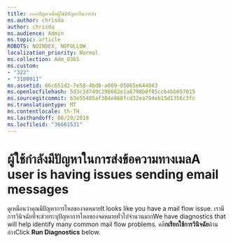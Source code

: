 ```yaml
---
title: ๓๒๒ปัญหาเมื่อผู้ใช้มีปัญหาในการส่ง
ms.author: chrisda
author: chrisda
ms.audience: Admin
ms.topic: article
ROBOTS: NOINDEX, NOFOLLOW
localization_priority: Normal
ms.collection: Adm_O365
ms.custom:
- "322"
- "3100011"
ms.assetid: 66c651d2-7e58-4bd8-a009-05065e644043
ms.openlocfilehash: 5d3c3d749c298682e1a6798b0f05ccb4bb657015
ms.sourcegitcommit: b3e55405af384e868fcd32ea794eb15d1356c3fc
ms.translationtype: MT
ms.contentlocale: th-TH
ms.lasthandoff: 08/29/2019
ms.locfileid: "36661531"
---
```

# <a name="a-user-is-having-issues-sending-email-messages"></a><span data-ttu-id="abc65-102">ผู้ใช้กำลังมีปัญหาในการส่งข้อความทางเมล</span><span class="sxs-lookup"><span data-stu-id="abc65-102">A user is having issues sending email messages</span></span>

<span data-ttu-id="abc65-103">ดูเหมือนว่าคุณมีปัญหาการไหลของจดหมาย</span><span class="sxs-lookup"><span data-stu-id="abc65-103">It looks like you have a mail flow issue.</span></span> <span data-ttu-id="abc65-104">เรามีการวินิจฉัยที่จะช่วยระบุปัญหาการไหลของจดหมายทั่วไปจำนวนมาก</span><span class="sxs-lookup"><span data-stu-id="abc65-104">We have diagnostics that will help identify many common mail flow problems.</span></span> <span data-ttu-id="abc65-105">คลิ**กเรียกใช้การวินิจฉัย**ด้านล่าง</span><span class="sxs-lookup"><span data-stu-id="abc65-105">Click **Run Diagnostics** below.</span></span>
